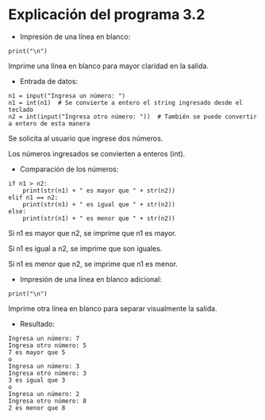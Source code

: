 # Explicación del programa 3.2
- Impresión de una línea en blanco:
```
print("\n")
```
Imprime una línea en blanco para mayor claridad en la salida.

- Entrada de datos:
```
n1 = input("Ingresa un número: ")
n1 = int(n1)  # Se convierte a entero el string ingresado desde el teclado
n2 = int(input("Ingresa otro número: "))  # También se puede convertir a entero de esta manera
```
Se solicita al usuario que ingrese dos números.

Los números ingresados se convierten a enteros (int).

- Comparación de los números:
```
if n1 > n2:
    print(str(n1) + " es mayor que " + str(n2))
elif n1 == n2:
    print(str(n1) + " es igual que " + str(n2))
else:
    print(str(n1) + " es menor que " + str(n2))
```
Si n1 es mayor que n2, se imprime que n1 es mayor.

Si n1 es igual a n2, se imprime que son iguales.

Si n1 es menor que n2, se imprime que n1 es menor.
 
- Impresión de una línea en blanco adicional:
```
print("\n")
```
Imprime otra línea en blanco para separar visualmente la salida.

- Resultado:
```
Ingresa un número: 7
Ingresa otro número: 5
7 es mayor que 5
o
Ingresa un número: 3
Ingresa otro número: 3
3 es igual que 3
o
Ingresa un número: 2
Ingresa otro número: 8
2 es menor que 8
```
